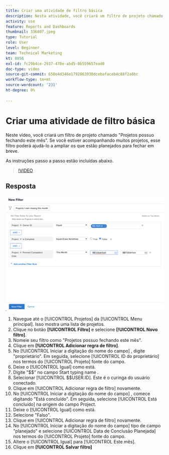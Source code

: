 ```yaml
---
title: Criar uma atividade de filtro básica
description: Nesta atividade, você criará um filtro de projeto chamado "Projetos possuo fechando este mês".
activity: use
feature: Reports and Dashboards
thumbnail: 336807.jpeg
type: Tutorial
role: User
level: Beginner
team: Technical Marketing
kt: 8856
exl-id: fc29b4ce-2937-478e-abd5-0b559657ead0
doc-type: video
source-git-commit: 650e4d346e1792863930dcebafacab4c88f2a8bc
workflow-type: tm+mt
source-wordcount: '231'
ht-degree: 0%

---
```


# Criar uma atividade de filtro básica

Neste vídeo, você criará um filtro de projeto chamado &quot;Projetos possuo fechando este mês&quot;. Se você estiver acompanhando muitos projetos, esse filtro poderá ajudá-lo a ampliar os que estão planejados para fechar em breve.

As instruções passo a passo estão incluídas abaixo.

>[!VIDEO](https://video.tv.adobe.com/v/336807/?quality=12&learn=on)

## Resposta

![Uma imagem da tela para criar um novo filtro](assets/basic-filter-activity-updated-6-15-21.png)

1. Navegue até o [!UICONTROL Projetos] da [!UICONTROL Menu principal]. Isso mostra uma lista de projetos.
1. Clique no botão **[!UICONTROL Filtro]** e selecione **[!UICONTROL Novo filtro]**.
1. Nomeie seu filtro como &quot;Projetos possuo fechando este mês&quot;.
1. Clique em **[!UICONTROL Adicionar regra de filtro]**.
1. No [!UICONTROL Iniciar a digitação do nome do campo] , digite &quot;proprietário&quot;. Em seguida, selecione [!UICONTROL ID do proprietário] nos termos do [!UICONTROL Projeto] fonte do campo.
1. Deixe o [!UICONTROL Igual] como está.
1. Digite &quot;$$&quot; no campo Start typing name .
1. Selecionar [!UICONTROL $$USER.ID]. Este é o curinga do usuário conectado.
1. Clique em [!UICONTROL Adicionar regra de filtro] novamente.
1. No [!UICONTROL Iniciar a digitação do nome do campo] , comece digitando &quot;Está concluído&quot;. Em seguida, selecione [!UICONTROL Está concluído] na origem do campo Project.
1. Deixe o [!UICONTROL Igual] como está.
1. Selecione &quot;Falso&quot;.
1. Clique em [!UICONTROL Adicionar regra de filtro] novamente.
1. No [!UICONTROL Iniciar a digitação do nome do campo] tipo de campo &quot;planejado&quot; e selecione [!UICONTROL Data de Conclusão Planejada] nos termos do [!UICONTROL Projeto] fonte do campo.
1. Altere o [!UICONTROL Igual] para [!UICONTROL Este mês].
1. Clique em **[!UICONTROL Salvar filtro]**
